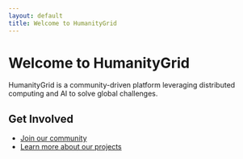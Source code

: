```yaml
---
layout: default
title: Welcome to HumanityGrid
---
```


# Welcome to HumanityGrid

HumanityGrid is a community-driven platform leveraging distributed computing and AI to solve global challenges.

## Get Involved

- [Join our community](https://github.com/richudell/humanitygrid)
- [Learn more about our projects](projects.html)
